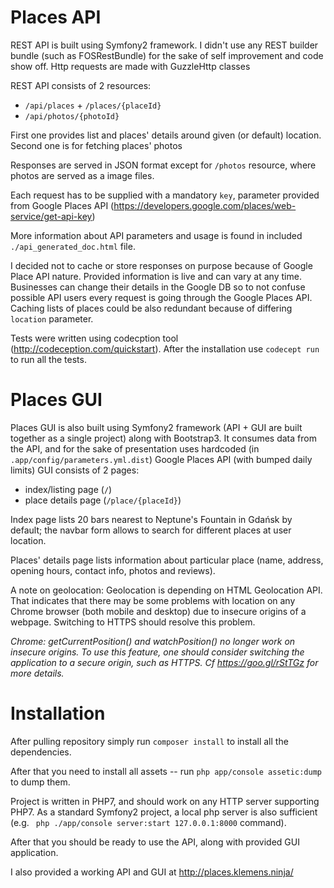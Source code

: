 Places API
=========

REST API is built using Symfony2 framework. 
I didn't use any REST builder bundle (such as FOSRestBundle) for the sake of self improvement and code show off. Http requests are made with GuzzleHttp classes

REST API consists of 2 resources:
* ```/api/places``` + ```/places/{placeId}```
* ```/api/photos/{photoId}```

First one provides list and places' details around given (or default) location. 
Second one is for fetching places' photos

Responses are served in JSON format except for ```/photos``` resource, where photos are served as a image files.

Each request has to be supplied with a mandatory ```key```, parameter provided from Google Places API (https://developers.google.com/places/web-service/get-api-key)

More information about API parameters and usage is found in included ```./api_generated_doc.html``` file.

I decided not to cache or store responses on purpose because of Google Place API nature. Provided information is live and can vary at any time. Businesses can change their details in the Google DB so to not confuse possible API users every request is going through the Google Places API. Caching lists of places could be also redundant because of differing ```location``` parameter.

Tests were written using codecption tool (http://codeception.com/quickstart). After the installation use ```codecept run``` to run all the tests.


Places GUI
=========
Places GUI is also built using Symfony2 framework (API + GUI are built together as a single project) along with Bootstrap3. It consumes data from the API, and for the sake of presentation uses hardcoded (in ```.app/config/parameters.yml.dist```) Google Places API (with bumped daily limits)
GUI consists of 2 pages:

* index/listing page (```/```)
* place details page (```/place/{placeId}```)

Index page lists 20 bars nearest to Neptune's Fountain in Gdańsk by default; the navbar form allows to search for different places at user location.

Places' details page lists information about particular place (name, address, opening hours, contact info, photos and reviews).

A note on geolocation: Geolocation is depending on HTML Geolocation API. That indicates that there may be some problems with location on any Chrome browser (both mobile and desktop) due to insecure origins of a webpage. Switching to HTTPS should resolve this problem.

_Chrome: getCurrentPosition() and watchPosition() no longer work on insecure origins. To use this feature, one should consider switching the application to a secure origin, such as HTTPS. Cf https://goo.gl/rStTGz for more details._

Installation
=========

After pulling repository simply run ```composer install``` to install all the dependencies. 

After that you need to install all assets -- run ```php app/console assetic:dump``` to dump them.

Project is written in PHP7, and should work on any HTTP server supporting PHP7. As a standard Symfony2 project, a local php server is also sufficient (e.g. ``` php ./app/console server:start 127.0.0.1:8000``` command).

After that you should be ready to use the API, along with provided GUI application.

I also provided a working API and GUI at http://places.klemens.ninja/